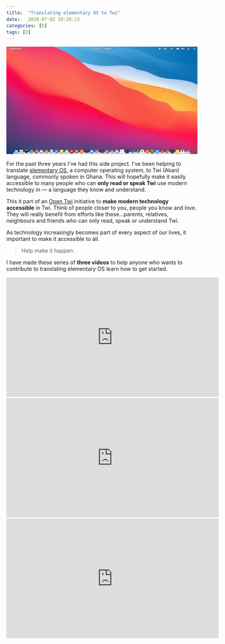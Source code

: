 ```yaml
---
title:  "Translating elementary OS to Twi"
date:   2020-07-02 10:20:23
categories: [D]
tags: [D]
---
```


![No one](/images/2020-elementary-os.png) 

For the past three years I've had this side project. I've been helping to translate [elementary OS](https://elementary.io), a computer operating system, to Twi (Akan) language, commonly spoken in Ghana. This will hopefully make it easily accessible to many people who can **only read or speak Twi** use modern technology in ―  a language they know and understand. 

This it part of an [Open Twi](https://github.com/aberba/open-twi) initiative to **make modern technology accessible** in Twi. Think of people closer to you, people you know and love. They will really benefit from efforts like these...parents, relatives, neighbours and friends who can only read, speak or understand Twi. 

As technology increasingly becomes part of every aspect of our lives, it important to make it accessible to all.

> Help make it happen.

I have made these series of **three videos** to help anyone who wants to contribute to translating elementary OS learn how to get started. 

<div class="embed-container">
<iframe class="embed" src="https://www.youtube.com/embed/xs6uKQIhca4" width="560" height="315" frameborder="0" allow="accelerometer; autoplay; encrypted-media; gyroscope; picture-in-picture"  allowfullscreen="allowfullscreen"> </iframe>
</div>

<div class="embed-container">
<iframe class="embed" src="https://www.youtube.com/embed/ZLAYdKRk3os" width="560" height="315" frameborder="0" allow="accelerometer; autoplay; encrypted-media; gyroscope; picture-in-picture"  allowfullscreen="allowfullscreen"> </iframe>
</div>

<div class="embed-container">
<iframe class="embed" src="https://www.youtube.com/embed/CxCYU3u3WNs" width="560" height="315" frameborder="0" allow="accelerometer; autoplay; encrypted-media; gyroscope; picture-in-picture"  allowfullscreen="allowfullscreen"> </iframe>
</div>